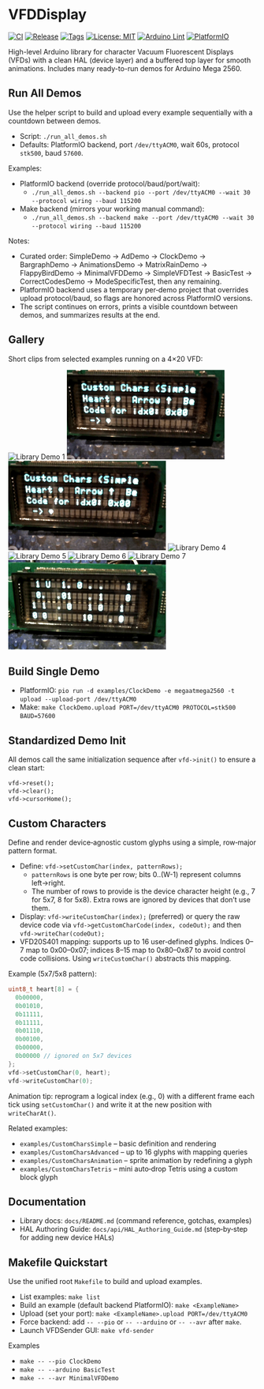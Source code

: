# VFDDisplay

[![CI](https://github.com/Monotoba/VFDDisplay/actions/workflows/ci.yml/badge.svg)](https://github.com/Monotoba/VFDDisplay/actions/workflows/ci.yml)
[![Release](https://img.shields.io/github/v/release/Monotoba/VFDDisplay?display_name=tag)](https://github.com/Monotoba/VFDDisplay/releases)
[![Tags](https://img.shields.io/github/v/tag/Monotoba/VFDDisplay?sort=semver)](https://github.com/Monotoba/VFDDisplay/tags)
[![License: MIT](https://img.shields.io/badge/License-MIT-yellow.svg)](LICENSE)
[![Arduino Lint](https://img.shields.io/badge/Arduino_Lint-passing-blue)](https://github.com/Monotoba/VFDDisplay/actions/workflows/ci.yml)
[![PlatformIO](https://img.shields.io/badge/PlatformIO-build-orange.svg)](https://platformio.org/)

High-level Arduino library for character Vacuum Fluorescent Displays (VFDs) with a clean HAL (device layer) and a buffered top layer for smooth animations. Includes many ready-to-run demos for Arduino Mega 2560.

## Run All Demos

Use the helper script to build and upload every example sequentially with a countdown between demos.

- Script: `./run_all_demos.sh`
- Defaults: PlatformIO backend, port `/dev/ttyACM0`, wait 60s, protocol `stk500`, baud `57600`.

Examples:

- PlatformIO backend (override protocol/baud/port/wait):
  - `./run_all_demos.sh --backend pio --port /dev/ttyACM0 --wait 30 --protocol wiring --baud 115200`
- Make backend (mirrors your working manual command):
  - `./run_all_demos.sh --backend make --port /dev/ttyACM0 --wait 30 --protocol wiring --baud 115200`

Notes:
- Curated order: SimpleDemo → AdDemo → ClockDemo → BargraphDemo → AnimationsDemo → MatrixRainDemo → FlappyBirdDemo → MinimalVFDDemo → SimpleVFDTest → BasicTest → CorrectCodesDemo → ModeSpecificTest, then any remaining.
- PlatformIO backend uses a temporary per‑demo project that overrides upload protocol/baud, so flags are honored across PlatformIO versions.
- The script continues on errors, prints a visible countdown between demos, and summarizes results at the end.

## Gallery

Short clips from selected examples running on a 4×20 VFD:

![Library Demo 1](docs/images/vfdlibrary1.gif)
![Library Demo 2](docs/images/vfdlibrary2.gif)
![Library Demo 3](docs/images/vfdlibrary3.gif)
![Library Demo 4](docs/images/vfdlibrary4.gif)
![Library Demo 5](docs/images/vfdlibrary5.gif)
![Library Demo 6](docs/images/vfdlibrary6.gif)
![Library Demo 7](docs/images/vfdlibrary7.gif)
![Library Demo 8](docs/images/vfdlibrary8.gif)

## Build Single Demo

- PlatformIO: `pio run -d examples/ClockDemo -e megaatmega2560 -t upload --upload-port /dev/ttyACM0`
- Make: `make ClockDemo.upload PORT=/dev/ttyACM0 PROTOCOL=stk500 BAUD=57600`

## Standardized Demo Init

All demos call the same initialization sequence after `vfd->init()` to ensure a clean start:

```
vfd->reset();
vfd->clear();
vfd->cursorHome();
```

## Custom Characters

Define and render device‑agnostic custom glyphs using a simple, row‑major pattern format.

- Define: `vfd->setCustomChar(index, patternRows);`
  - `patternRows` is one byte per row; bits 0..(W-1) represent columns left→right.
  - The number of rows to provide is the device character height (e.g., 7 for 5x7, 8 for 5x8). Extra rows are ignored by devices that don’t use them.
- Display: `vfd->writeCustomChar(index);` (preferred) or query the raw device code via `vfd->getCustomCharCode(index, codeOut);` and then `vfd->writeChar(codeOut);`
- VFD20S401 mapping: supports up to 16 user‑defined glyphs. Indices 0–7 map to 0x00–0x07; indices 8–15 map to 0x80–0x87 to avoid control code collisions. Using `writeCustomChar()` abstracts this mapping.

Example (5x7/5x8 pattern):

```cpp
uint8_t heart[8] = {
  0b00000,
  0b01010,
  0b11111,
  0b11111,
  0b01110,
  0b00100,
  0b00000,
  0b00000 // ignored on 5x7 devices
};
vfd->setCustomChar(0, heart);
vfd->writeCustomChar(0);
```

Animation tip: reprogram a logical index (e.g., 0) with a different frame each tick using `setCustomChar()` and write it at the new position with `writeCharAt()`.

Related examples:
- `examples/CustomCharsSimple` – basic definition and rendering
- `examples/CustomCharsAdvanced` – up to 16 glyphs with mapping queries
- `examples/CustomCharsAnimation` – sprite animation by redefining a glyph
- `examples/CustomCharsTetris` – mini auto‑drop Tetris using a custom block glyph

## Documentation

- Library docs: `docs/README.md` (command reference, gotchas, examples)
- HAL Authoring Guide: `docs/api/HAL_Authoring_Guide.md` (step‑by‑step for adding new device HALs)

## Makefile Quickstart

Use the unified root `Makefile` to build and upload examples.

- List examples: `make list`
- Build an example (default backend PlatformIO): `make <ExampleName>`
- Upload (set your port): `make <ExampleName>.upload PORT=/dev/ttyACM0`
- Force backend: add `-- --pio` or `-- --arduino` or `-- --avr` after `make`.
- Launch VFDSender GUI: `make vfd-sender`

Examples
- `make -- --pio ClockDemo`
- `make -- --arduino BasicTest`
- `make -- --avr MinimalVFDDemo`
